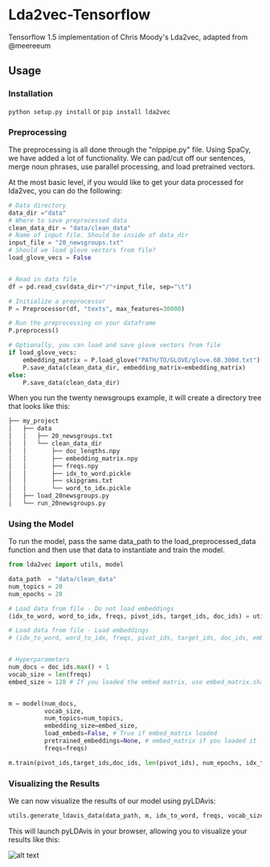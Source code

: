 # Lda2vec-Tensorflow
Tensorflow 1.5 implementation of Chris Moody's Lda2vec, adapted from @meereeum

## Usage
### Installation
`python setup.py install` or `pip install lda2vec`

### Preprocessing

The preprocessing is all done through the "nlppipe.py" file. Using SpaCy,
we have added a lot of functionality. We can pad/cut off our sentences,
merge noun phrases, use parallel processing, and load pretrained vectors.

At the most basic level, if you would like to get your data processed for lda2vec,
you can do the following:

```python
# Data directory
data_dir ="data"
# Where to save preprocessed data
clean_data_dir = "data/clean_data"
# Name of input file. Should be inside of data_dir
input_file = "20_newsgroups.txt"
# Should we load glove vectors from file?
load_glove_vecs = False


# Read in data file
df = pd.read_csv(data_dir+"/"+input_file, sep="\t")

# Initialize a preprocessor
P = Preprocessor(df, "texts", max_features=30000)

# Run the preprocessing on your dataframe
P.preprocess()

# Optionally, you can load and save glove vectors from file
if load_glove_vecs:
    embedding_matrix = P.load_glove("PATH/TO/GLOVE/glove.6B.300d.txt")
    P.save_data(clean_data_dir, embedding_matrix=embedding_matrix)
else:
    P.save_data(clean_data_dir)
```

When you run the twenty newsgroups example, it will create a directory tree that looks like this:
```bash
├── my_project
│   ├── data
│   │   ├── 20_newsgroups.txt
│   │   └── clean_data_dir
│   │       ├── doc_lengths.npy
│   │       ├── embedding_matrix.npy
│   │       ├── freqs.npy
│   │       ├── idx_to_word.pickle
│   │       ├── skipgrams.txt
│   │       └── word_to_idx.pickle
│   ├── load_20newsgroups.py
│   └── run_20newsgroups.py
```

### Using the Model

To run the model, pass the same data_path to the
load_preprocessed_data function and then use that data to instantiate and train the model.

```python
from lda2vec import utils, model

data_path  = "data/clean_data"
num_topics = 20
num_epochs = 20

# Load data from file - Do not load embeddings
(idx_to_word, word_to_idx, freqs, pivot_ids, target_ids, doc_ids) = utils.load_preprocessed_data(data_path)

# Load data from file - Load embeddings
# (idx_to_word, word_to_idx, freqs, pivot_ids, target_ids, doc_ids, embed_matrix) = utils.load_preprocessed_data(data_path, load_embed_matrix=True)


# Hyperparameters
num_docs = doc_ids.max() + 1
vocab_size = len(freqs)
embed_size = 128 # If you loaded the embed matrix, use embed_matrix.shape[1]


m = model(num_docs,
          vocab_size,
          num_topics=num_topics,
          embedding_size=embed_size,
          load_embeds=False, # True if embed_matrix loaded
          pretrained_embeddings=None, # embed_matrix if you loaded it
          freqs=freqs)

m.train(pivot_ids,target_ids,doc_ids, len(pivot_ids), num_epochs, idx_to_word=idx_to_word,  switch_loss_epoch=5)```
```

### Visualizing the Results
We can now visualize the results of our model using pyLDAvis:
```python
utils.generate_ldavis_data(data_path, m, idx_to_word, freqs, vocab_size)
```
This will launch pyLDAvis in your browser, allowing you to visualize your results like this:

![alt text](https://github.com/nateraw/Lda2vec-Tensorflow/blob/master/pyLDAvis_results.png)
